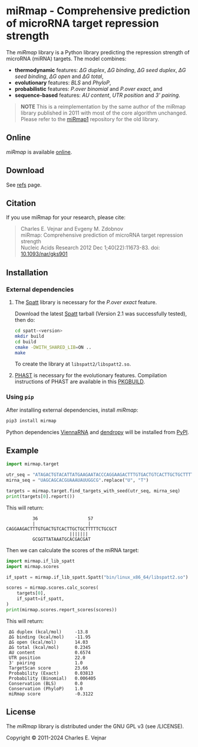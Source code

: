 # miRmap - Comprehensive prediction of microRNA target repression strength

The *miRmap* library is a Python library predicting the repression strength of microRNA (miRNA) targets. The model combines:

 - **thermodynamic** features: *ΔG duplex*, *ΔG binding*, *ΔG seed duplex*, *ΔG seed binding*, *ΔG open* and *ΔG total*,
 - **evolutionary** features: *BLS* and *PhyloP*,
 - **probabilistic** features: *P.over binomial* and *P.over exact*, and
 - **sequence-based** features: *AU content*, *UTR position* and *3' pairing*.

> **NOTE** This is a reimplementation by the same author of the miRmap library published in 2011 with most of the core algorithm unchanged. Please refer to the [miRmap1](https://git.sr.ht/~vejnar/miRmap1) repository for the old library.

## Online

*miRmap* is available [online](https://mirmap.ezlab.org).

## Download

See [refs](https://git.sr.ht/~vejnar/miRmap/refs) page.

## Citation

If you use miRmap for your research, please cite:

> Charles E. Vejnar and Evgeny M. Zdobnov<br>
> miRmap: Comprehensive prediction of microRNA target repression strength<br>
> Nucleic Acids Research 2012 Dec 1;40(22):11673-83. doi: [10.1093/nar/gks901](https://doi.org/10.1093/nar/gks901)

## Installation

### External dependencies

1. The [Spatt](https://nuel.perso.math.cnrs.fr/spatt) library is necessary for the *P.over exact* feature.

    Download the latest [Spatt](https://nuel.perso.math.cnrs.fr/spatt) tarball (Version 2.1 was successfully tested), then do:

    ```bash
    cd spatt-<version>
    mkdir build
    cd build
    cmake -DWITH_SHARED_LIB=ON ..
    make
    ```

    To create the library at `libspatt2/libspatt2.so`.

2. [PHAST](http://compgen.bscb.cornell.edu/phast) is necessary for the evolutionary features. Compilation instructions of PHAST are available in this [PKGBUILD](https://aur.archlinux.org/cgit/aur.git/tree/PKGBUILD?h=phast).

### Using `pip`

After installing external dependencies, install *miRmap*:
```bash
pip3 install mirmap
```

Python dependencies [ViennaRNA](https://pypi.org/project/ViennaRNA) and [dendropy](https://pypi.org/project/DendroPy) will be installed from [PyPI](https://pypi.org/).

## Example

```python
import mirmap.target

utr_seq = "ATAGACTGTACATTATGAAGAATACCCAGGAAGACTTTGTGACTGTCACTTGCTGCTTTTTCTGCGCTTCAGTAACAAGT"
mirna_seq = "UAGCAGCACGUAAAUAUUGGCG".replace("U", "T")

targets = mirmap.target.find_targets_with_seed(utr_seq, mirna_seq)
print(targets[0].report())
``````
This will return:
```
          36                   57
          |                    |
CAGGAAGACTTTGTGACTGTCACTTGCTGCTTTTTCTGCGCT
                        |||||||
          GCGGTTATAAATGCACGACGAT
```
Then we can calculate the scores of the miRNA target:
```python
import mirmap.if_lib_spatt
import mirmap.scores

if_spatt = mirmap.if_lib_spatt.Spatt("bin/linux_x86_64/libspatt2.so")

scores = mirmap.scores.calc_scores(
    targets[0],
    if_spatt=if_spatt,
)
print(mirmap.scores.report_scores(scores))
```
This will return:
```
 ΔG duplex (kcal/mol)     -13.8
 ΔG binding (kcal/mol)    -11.95
 ΔG open (kcal/mol)       14.03
 ΔG total (kcal/mol)      0.2345
 AU content               0.6574
 UTR position             22.0
 3' pairing               1.0
 TargetScan score         23.66
 Probability (Exact)      0.03813
 Probability (Binomial)   0.006405
 Conservation (BLS)       0.0
 Conservation (PhyloP)    1.0
 miRmap score             -0.3122
```

## License

The *miRmap* library is distributed under the GNU GPL v3 (see /LICENSE).

Copyright © 2011-2024 Charles E. Vejnar
